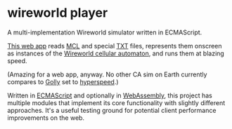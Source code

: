 # wireworld player
A multi-implementation Wireworld simulator written in ECMAScript.

[This web app](http://www.rezmason.net/wireworld) reads [MCL](http://www.mirekw.com/ca/ca_files_formats.html#MCell) and special [TXT](https://github.com/Rezmason/wireworldas3/blob/master/examples/txt/test/simple.txt) files, represents them onscreen as instances of the [Wireworld cellular automaton](https://github.com/GollyGang/ruletablerepository/wiki/WireWorld), and runs them at blazing speed.

(Amazing for a web app, anyway. No other CA sim on Earth currently compares to [Golly](http://golly.sourceforge.net/) set to [hyperspeed](http://www.youtube.com/watch?v=BpgA2oCQj9o).)

Written in [ECMAScript](https://en.wikipedia.org/wiki/ECMAScript) and optionally in [WebAssembly](https://webassembly.org), this project has multiple modules that implement its core functionality with slightly different approaches. It's a useful testing ground for potential client performance improvements on the web.
